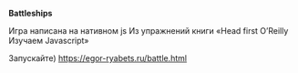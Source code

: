 **Battleships**

Игра написана на нативном js Из упражнений книги «Head first O’Reilly Изучаем Javascript»

Запускайте) https://egor-ryabets.ru/battle.html
